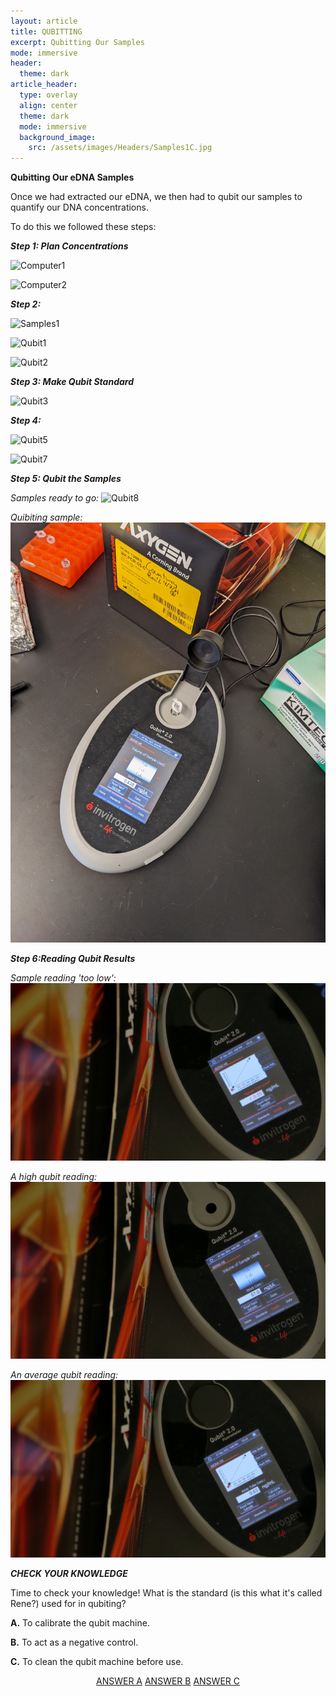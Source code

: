 ```yaml
---
layout: article
title: QUBITTING 
excerpt: Qubitting Our Samples 
mode: immersive
header:
  theme: dark
article_header:
  type: overlay
  align: center
  theme: dark
  mode: immersive
  background_image:
    src: /assets/images/Headers/Samples1C.jpg
---
```


**Qubitting Our eDNA Samples**

Once we had extracted our eDNA, we then had to qubit our samples to quantify our DNA concentrations. 

To do this we followed these steps:


***Step 1: Plan Concentrations***  

![Computer1](/assets/images/BIG-QUBIT/Computer1.jpg) 

![Computer2](/assets/images/BIG-QUBIT/Computer2.jpg) 




***Step 2:***

![Samples1](/assets/images/BIG-QUBIT/Samples1.jpg)    


![Qubit1](/assets/images/BIG-QUBIT/Qubit1.jpg)      


![Qubit2](/assets/images/BIG-QUBIT/Qubit2.jpg)    



***Step 3: Make Qubit Standard***

![Qubit3](/assets/images/BIG-QUBIT/Qubit3.jpg)    



***Step 4:***

![Qubit5](/assets/images/BIG-QUBIT/Qubit5.jpg) 


![Qubit7](/assets/images/BIG-QUBIT/Qubit7.jpg)    



***Step 5: Qubit the Samples***

*Samples ready to go:*
![Qubit8](/assets/images/BIG-QUBIT/Qubit8.jpg)    

*Quibiting sample:*
![Qubit9](/assets/images/BIG-QUBIT/Qubit9.jpg)    



***Step 6:Reading Qubit Results***

*Sample reading 'too low':*
![Qubit10](/assets/images/BIG-QUBIT/Qubit10.jpg)    

*A high qubit reading:*  
![Qubit11](/assets/images/BIG-QUBIT/Qubit11.jpg) 

*An average qubit reading:*
![Qubit12](/assets/images/BIG-QUBIT/Qubit12.jpg)    




***CHECK YOUR KNOWLEDGE***

Time to check your knowledge! What is the standard (is this what it's called Rene?) used for in qubiting?

**A.** To calibrate the qubit machine.

**B.** To act as a negative control.

**C.** To clean the qubit machine before use. 


<p align="center">
<a class="button button--outline-primary button--pill" href="Storing1">ANSWER A</a> <a class="button button--outline-primary button--pill" href="Storing2">ANSWER B</a> <a class="button button--outline-primary button--pill" href="Storing2">ANSWER C</a></p>